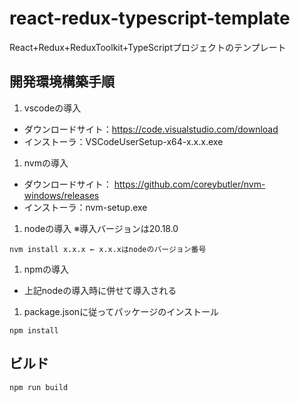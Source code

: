 # react-redux-typescript-template

React+Redux+ReduxToolkit+TypeScriptプロジェクトのテンプレート

## 開発環境構築手順

1. vscodeの導入
 * ダウンロードサイト：https://code.visualstudio.com/download
 * インストーラ：VSCodeUserSetup-x64-x.x.x.exe

1. nvmの導入
 * ダウンロードサイト： https://github.com/coreybutler/nvm-windows/releases
 * インストーラ：nvm-setup.exe

1. nodeの導入 ※導入バージョンは20.18.0

 `nvm install x.x.x ← x.x.xはnodeのバージョン番号`

1. npmの導入
 * 上記nodeの導入時に併せて導入される

1. package.jsonに従ってパッケージのインストール

 `npm install`

## ビルド

`npm run build`
